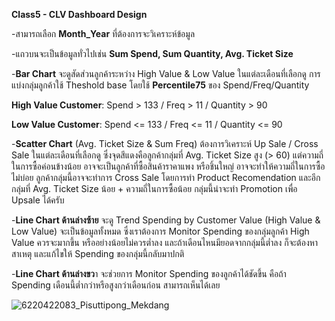 **Class5 - CLV Dashboard Design**

-สามารถเลือก **Month_Year** ที่ต้องการจะวิเคราะห์ข้อมูล

-แถวบนจะเป็นข้อมูลทั่วไปเช่น **Sum Spend, Sum Quantity, Avg. Ticket Size**

-**Bar Chart** จะดูสัดส่วนลูกค้าระหว่าง High Value & Low Value ในแต่ละเดือนที่เลือกดู การแบ่งกลุ่มลูกค้าใช้ Theshold base โดยใช้ **Percentile75** ของ Spend/Freq/Quantity 

**High Value Customer**: Spend > 133 / Freq > 11 / Quantity > 90 

**Low Value Customer**: Spend <= 133 / Freq <= 11 / Quantity <= 90 

-**Scatter Chart** (Avg. Ticket Size & Sum Freq) ต้องการวิเคราะห์ Up Sale / Cross Sale ในแต่ละเดือนที่เลือกดู ซึ่งจุดสีแดงคือลูกค้ากลุ่มที่ Avg. Ticket Size สูง (> 60) แต่ความถี่ในการซื้อค่อนข้างน้อย 
อาจจะเป็นลูกค้าที่ซื้อสินค้าราคาแพง หรือชิ้นใหญ่ อาจจะทำให้ความถี่ในการซื้อไม่บ่อย ลูกค้ากลุ่มนี้อาจจะทำการ Cross Sale โดยการทำ Product Recomendation และอีกกลุ่มที่ Avg. Ticket Size น้อย + ความถี่ในการซื้อน้อย 
กลุ่มนี้น่าจะทำ Promotion เพื่อ Upsale ได้ครับ

-**Line Chart ด้านล่างซ้าย** จะดู Trend Spending by Customer Value (High Value & Low Value) จะเป็นข้อมูลทั้งหมด ซึ่งเราต้องการ Monitor Spending ของกลุ่มลูกค้า High Value ควรจะมากขึ้น หรืออย่างน้อยไม่ควรต่ำลง และถ้าเดือนไหนมียอดจากกลุ่มนี้ต่ำลง ก็จะต้องหาสาเหตุ และแก้ไขให้ Spending ของกลุ่มนี้กลับมาปกติ

-**Line Chart ด้านล่างขว**า จะช่วยการ Monitor Spending ของลูกค้าได้ชัดขึ้น คือถ้า Spending เดือนนี้ต่ำกว่าหรือสูงกว่าเดือนก่อน สามารถเห็นได้เลย



![6220422083_Pisuttipong_Mekdang](https://user-images.githubusercontent.com/73054276/146410153-2a555071-0f72-4114-ad8b-4465fb26e5da.jpg)

